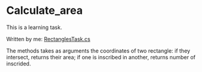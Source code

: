 # Calculate_area

This is a learning task.

Written by me:
 [RectanglesTask.cs](https://github.com/rompershtomper/Calculate_area/blob/master/RectanglesTask.cs)
    
The methods takes as arguments the coordinates of two rectangle:
    if they intersect, returns their area;
    if one is inscribed in another, returns number of inscrided.
